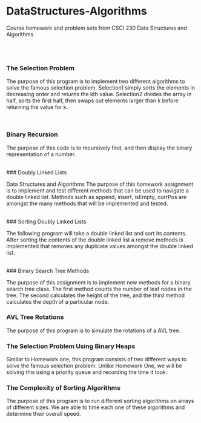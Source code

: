 # DataStructures-Algorithms
Course homework and problem sets from CSCI 230 Data Structures and Algorithms

</br>
</br>

### The Selection Problem

The purpose of this program is to implement two different algorithms to solve the famous selection problem. Selection1 simply sorts the elements in decreasing order and returns the kth value. Selection2 divides the array in half, sorts the first half, then swaps out elements larger than k before returning the value for k.

</br>

### Binary Recursion

The purpose of this code is to recursively find, and then display the binary representation of a number.

</br>
### Doubly Linked Lists

 Data Structures and Algorithms
 The purpose of this homework assignment is to implement and test different methods
 that can be used to navigate a double linked list. Methods such as append, insert, isEmpty,
 currPos are amongst the many methods that will be implemented and tested.

</br>
### Sorting Doubly Linked Lists

The following program will take a double linked list and sort its contents. After sorting the contents of the double linked list a remove methods is implemented that removes any duplicate values amongst the double linked list.


</br>
### Binary Search Tree Methods

The purpose of this assignment is to implement new methods for a binary search tree class. The first method counts the number of leaf nodes in the tree. The second calculates the height of the tree, and the third method calculates the depth of a particular node.


### AVL Tree Rotations


The purpose of this program is to simulate the rotations of a AVL tree.
</br>

### The Selection Problem Using Binary Heaps

Similar to Homework one, this program consists of two different ways to solve the famous selection problem. Unlike Homework One, we will be solving this using a priority queue and recording the time it took.
</br>
### The Complexity of Sorting Algorithms

The purpose of this program is to run different sorting algorithms on arrays of different sizes. We are able to time each one of these algorithms and determine their overall speed.
